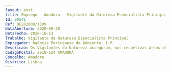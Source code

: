 ```yaml
--- 
layout: post
title: Emprego - Amadora - Vigilante da Natureza Especialista Principal
Id: 80541
Ref: OE202009/1109
DataAbertura: 2020-09-28
DataFecho: 2020-10-13
Trabalho: Vigilante da Natureza Especialista Principal
Empregador: Agência Portuguesa do Ambiente, I.P.
Descricao: Os Vigilantes da Natureza asseguram, nas respetivas áreas de atuação do serviço, funções devigilância, fiscalização e monitorização relativas ao ambiente e recursos naturais, nomeadamente noâmbito do domínio hídrico, do património natural e da conservação da natureza, competindo lhesespecialmente as ações definidas no n.º 2 do artigo 2.º do Decreto Lei n.º 470 99, de 06 de novembro,bem como realizar entre outras as seguintes tarefas   Vistorias conjuntas com Técnicos Superiores, com elementos da GNR SEPNA, Autoridade Marítima,CCDR, ICNF, IAPMEI e Autarquias   Participação em ações no âmbito do Plano Nacional de Fiscalização e Inspeção Ambiental (PNFIA)   Amostragens de águas para análises laboratoriais (decorrentes de rotinas de monitorização deáguas balneares, subterrâneas, superficiais   rios e albufeiras), como também no âmbito defiscalização dos Recursos Hídricos)   Colheitas de solos para análises laboratoriais, como por exemplo, no âmbito de recolha de prova defiscalização de rejeições derrames.
CodigoPostal: 2610-124 AMADORA
Concelho: Amadora
Distrito: Lisboa
--- 
```

